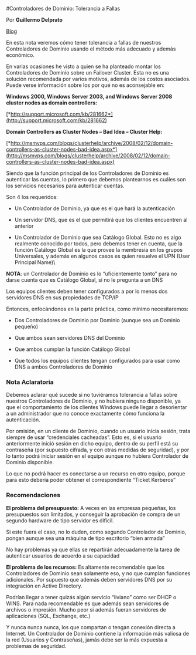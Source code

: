 <properties
	pageTitle="Controladores de Dominio: Tolerancia a Fallas"
	description="Controladores de Dominio: Tolerancia a Fallas"
	services="windows"
	documentationCenter=""
	authors="andygonusa"
	manager=""
	editor="andygonusa"/>

<tags
	ms.service="indows"
	ms.workload="identity"
	ms.tgt_pltfrm="na"
	ms.devlang="na"
	ms.topic="how-to-article"
	ms.date="05/16/2016"
	ms.author="andygonusa"/>


#Controladores de Dominio: Tolerancia a Fallas

Por **Guillermo Delprato**

[Blog](http://windowserver.wordpress.com/)

En esta nota veremos cómo tener tolerancia a fallas de nuestros
Controladores de Dominio usando el método más adecuado y además
económico.

En varias ocasiones he visto a quien se ha planteado montar los
Controladores de Dominio sobre un Failover Cluster. Esta no es una
solución recomendada por varios motivos, además de los costos
asociados.\
Puede verse información sobre los por qué no es aconsejable en:

**Windows 2000, Windows Server 2003, and Windows Server 2008 cluster
nodes as domain controllers:**

[*http://support.microsoft.com/kb/281662*](http://support.microsoft.com/kb/281662)

**Domain Controllers as Cluster Nodes – Bad Idea – Cluster Help:**

[*http://msmvps.com/blogs/clusterhelp/archive/2008/02/12/domain-controllers-as-cluster-nodes-bad-idea.aspx*](http://msmvps.com/blogs/clusterhelp/archive/2008/02/12/domain-controllers-as-cluster-nodes-bad-idea.aspx)

Siendo que la función principal de los Controladores de Dominio es
autenticar las cuentas, lo primero que debemos plantearnos es cuáles son
los servicios necesarios para autenticar cuentas.

Son 4 los requeridos:

- Un Controlador de Dominio, ya que es el que hará la autenticación

- Un servidor DNS, que es el que permitirá que los clientes encuentren
   al anterior

- Un Controlador de Dominio que sea Catálogo Global. Esto no es algo
   realmente conocido por todos, pero debemos tener en cuenta, que la
   función Catálogo Global es la que provee la membresía en los grupos
   Universales, y además en algunos casos es quien resuelve el UPN
   (User Principal Name)\

**NOTA**: un Controlador de Dominio es lo “uficientemente tonto” para no
   darse cuenta que es Catálogo Global, si no le pregunta a un DNS

Los equipos clientes deben tener configurados a por lo menos dos
   servidores DNS en sus propiedades de TCP/IP

Entonces, enfocándonos en la parte práctica, como mínimo necesitaremos:

- Dos Controladores de Dominio por Dominio (aunque sea un
   Dominio pequeño)

- Que ambos sean servidores DNS del Dominio

- Que ambos cumplan la función Catálogo Global

- Que todos los equipos clientes tengan configurados para usar como
    DNS a ambos Controladores de Dominio

### Nota Aclaratoria

Debemos aclarar qué sucede si no tuviéramos tolerancia a fallas sobre
nuestros Controladores de Dominio, y no hubiera ninguno disponible, ya
que el comportamiento de los clientes Windows puede llegar a desorientar
a un administrador que no conoce exactamente cómo funciona la
autenticación.

Por omisión, en un cliente de Dominio, cuando un usuario inicia sesión,
trata siempre de usar “credenciales cacheadas”. Esto es, si el usuario
anteriormente inició sesión en dicho equipo, dentro de su perfil está su
contraseña (por supuesto cifrada, y con otras medidas de seguridad), y
por lo tanto podrá iniciar sesión en el equipo aunque no hubiera
Controlador de Dominio disponible.

Lo que no podrá hacer es conectarse a un recurso en otro equipo, porque
para esto debería poder obtener el correspondiente “Ticket Kerberos”

### Recomendaciones

**El problema del presupuesto:** A veces en las empresas pequeñas, los
presupuestos son limitados, y conseguir la aprobación de compra de un
segundo hardware de tipo servidor es difícil.

Si este fuera el caso, no lo duden, como segundo Controlador de Dominio,
pongan aunque sea una máquina de tipo escritorio “bien armada”

No hay problemas ya que ellas se repartirán adecuadamente la tarea de
autenticar usuarios de acuerdo a su capacidad

**El problema de los recursos:** Es altamente recomendable que los
Controladores de Dominio sean solamente eso, y no que cumplan funciones
adicionales. Por supuesto que además deben servidores DNS por su integración en
Active Directory. 

Podrían llegar a tener quizás algún servicio “liviano” como ser DHCP o
WINS. Para nada recomendable es que además sean servidores de archivos o
impresión. Mucho peor si además fueran servidores de aplicaciones (SQL, Exchange,
etc.)

Y nunca nunca nunca, los que compartan o tengan conexión directa a
Internet. Un Controlador de Dominio contiene la información más valiosa
de la red (Usuarios y Contraseñas), jamás debe ser la más expuesta a
problemas de seguridad.
